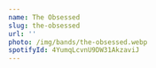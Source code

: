 ```yaml
---
name: The Obsessed
slug: the-obsessed
url: ''
photo: /img/bands/the-obsessed.webp
spotifyId: 4YumqLcvnU9DW31AkzaviJ
---
```

